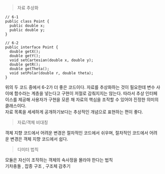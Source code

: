 > 자료 추상화

~~~
// 6-1
public class Point {
  public double x;
  public double y;
}

// 6-2
public interface Point {
  double getX();
  double getY();
  void setCartesian(double x, double y);
  double getR();
  double getTheta();
  void setPolar(double r, double theta);
}
~~~
위의 두 코드 중에서 6-2가 더 좋은 코드이다. 자료를 추상화하는 것이 필요한데 변수 사이에 함수라는 계층을 넣는다고 구현이 저절로 감춰지지는 않는다. 따라서 추상 인터페이스를 제공해 사용자가 구현을 모른 채 자료의 핵심을 조작할 수 있어야 진정한 의미의 클래스이다.  
자료 목록을 세세하게 공개하기보다는 추상적인 개념으로 표현하는 편이 좋다.  

> 자료/객체 비대칭

객체 지향 코드에서 어려운 변경은 절차적인 코드에서 쉬우며, 절차적인 코드에서 어려운 변경은 객체 지향 코드에서 쉽다.

> 디미터 법칙

모듈은 자신이 조작하는 객체의 속사정을 몰라야 한다는 법칙  
기차충돌 , 잡종 구조 , 구조체 감추기
